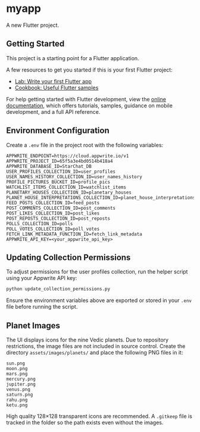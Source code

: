 # myapp

A new Flutter project.

## Getting Started

This project is a starting point for a Flutter application.

A few resources to get you started if this is your first Flutter project:

- [Lab: Write your first Flutter app](https://docs.flutter.dev/get-started/codelab)
- [Cookbook: Useful Flutter samples](https://docs.flutter.dev/cookbook)

For help getting started with Flutter development, view the
[online documentation](https://docs.flutter.dev/), which offers tutorials,
samples, guidance on mobile development, and a full API reference.

## Environment Configuration

Create a `.env` file in the project root with the following variables:

```
APPWRITE_ENDPOINT=https://cloud.appwrite.io/v1
APPWRITE_PROJECT_ID=65f5a3e4bd0514b418a4
APPWRITE_DATABASE_ID=StarChat_DB
USER_PROFILES_COLLECTION_ID=user_profiles
USER_NAMES_HISTORY_COLLECTION_ID=user_names_history
PROFILE_PICTURES_BUCKET_ID=profile_pics
WATCHLIST_ITEMS_COLLECTION_ID=watchlist_items
PLANETARY_HOUSES_COLLECTION_ID=planetary_houses
PLANET_HOUSE_INTERPRETATIONS_COLLECTION_ID=planet_house_interpretations
FEED_POSTS_COLLECTION_ID=feed_posts
POST_COMMENTS_COLLECTION_ID=post_comments
POST_LIKES_COLLECTION_ID=post_likes
POST_REPOSTS_COLLECTION_ID=post_reposts
POLLS_COLLECTION_ID=polls
POLL_VOTES_COLLECTION_ID=poll_votes
FETCH_LINK_METADATA_FUNCTION_ID=fetch_link_metadata
APPWRITE_API_KEY=<your_appwrite_api_key>
```

## Updating Collection Permissions

To adjust permissions for the user profiles collection, run the helper script using your Appwrite API key:

```bash
python update_collection_permissions.py
```

Ensure the environment variables above are exported or stored in your `.env` file before running the script.

## Planet Images

The UI displays icons for the nine Vedic planets. Due to repository
restrictions, the image files are not included in source control. Create the
directory `assets/images/planets/` and place the following PNG files in it:

```
sun.png
moon.png
mars.png
mercury.png
jupiter.png
venus.png
saturn.png
rahu.png
ketu.png
```

High quality 128&times;128 transparent icons are recommended. A `.gitkeep` file
is tracked in the folder so the path exists even without the images.

